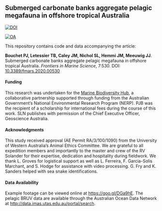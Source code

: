 ## Submerged carbonate banks aggregate pelagic megafauna in offshore tropical Australia

<script type='text/javascript' src='https://d1bxh8uas1mnw7.cloudfront.net/assets/embed.js'></script>

<!-- badges: start -->

[![DOI](https://img.shields.io/badge/DOI-10.3389%2Ffmars.2020.00530-brightgreen.svg?style=flat-square)](https://www.frontiersin.org/articles/10.3389/fmars.2020.00530/)

[![OA](https://img.shields.io/badge/Open-access-orange.svg?style=flat-square)](#)

<div data-badge-popover="right" data-badge-type="2" data-doi="10.3389/fmars.2020.00530" data-condensed="true" data-hide-no-mentions="true" class="altmetric-embed"></div>
<!-- badges: end -->


This repository contains code and data accompanying the article:

**Bouchet PJ, Letessier TB, Caley JM, Nichol SL, Hemmi JM, Meeuwig JJ**. Submerged carbonate banks aggregate pelagic megafauna in offshore tropical Australia. *Frontiers in Marine Science*, 7:530. DOI: [10.3389/fmars.2020.00530](https://www.frontiersin.org/articles/10.3389/fmars.2020.00530/)

#### Funding
 
This research was undertaken for the [Marine Biodiversity Hub](https://www.nespmarine.edu.au/), a collaborative partnership supported through funding from the Australian Government’s National Environmental Research Program (NERP). PJB was the recipient of a scholarship for international fees during the course of this work. SLN publishes with permission of the Chief Executive Officer, Geoscience Australia.

#### Acknowledgments

This study received approval (AE Permit RA/3/100/1090) from the University of Western Australia’s Animal Ethics Committee. We are grateful to all expedition members and importantly to the master and crew of the RV Solander for their expertise, dedication and hospitality during fieldwork. We thank L. Groves for logistical support as well as L. Ferreira, F. Garcia-Solis Marchant, and S. Hodge for assistance with video processing. G. Fry and K. Sanders helped with sea snake identifications. 

#### Data Availability

Example footage can be viewed online at https://goo.gl/DGa9hE. The pelagic BRUV data are available through the Australian Ocean Data Network at http://data.imas.utas.edu.au/portal/search.

